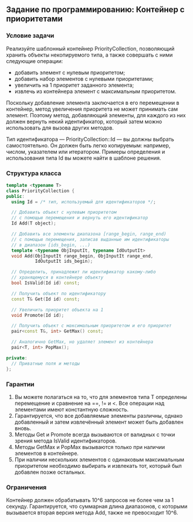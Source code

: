 ## Задание по программированию: Контейнер с приоритетами

### Условие задачи
Реализуйте шаблонный контейнер PriorityCollection, позволяющий хранить объекты некопируемого типа, а также совершать с ними следующие операции:
* добавить элемент с нулевым приоритетом;
* добавить набор элементов с нулевыми приоритетами;
* увеличить на 1 приоритет заданного элемента;
* извлечь из контейнера элемент с максимальным приоритетом.

Поскольку добавление элемента заключается в его перемещении в контейнер, метод увеличения приоритета не может принимать сам элемент. Поэтому метод, добавляющий элементы, для каждого из них должен вернуть некий идентификатор, который затем можно использовать для вызова других методов.

Тип идентификатора — PriorityCollection::Id — вы должны выбрать самостоятельно. Он должен быть легко копируемым: например, числом, указателем или итератором. Примеры определения и использования типа Id вы можете найти в шаблоне решения.

### Структура класса
```cpp
template <typename T>
class PriorityCollection {
public:
  using Id = /* тип, используемый для идентификаторов */;

  // Добавить объект с нулевым приоритетом
  // с помощью перемещения и вернуть его идентификатор
  Id Add(T object);

  // Добавить все элементы диапазона [range_begin, range_end)
  // с помощью перемещения, записав выданные им идентификаторы
  // в диапазон [ids_begin, ...)
  template <typename ObjInputIt, typename IdOutputIt>
  void Add(ObjInputIt range_begin, ObjInputIt range_end,
           IdOutputIt ids_begin);

  // Определить, принадлежит ли идентификатор какому-либо
  // хранящемуся в контейнере объекту
  bool IsValid(Id id) const;

  // Получить объект по идентификатору
  const T& Get(Id id) const;

  // Увеличить приоритет объекта на 1
  void Promote(Id id);

  // Получить объект с максимальным приоритетом и его приоритет
  pair<const T&, int> GetMax() const;

  // Аналогично GetMax, но удаляет элемент из контейнера
  pair<T, int> PopMax();

private:
  // Приватные поля и методы
};
```

### Гарантии
1. Вы можете полагаться на то, что для элементов типа T определены перемещение и сравнение на ==, != и <. Все операции над элементами имеют константную сложность.
2. Гарантируется, что все добавляемые элементы различны, однако добавленный и затем извлечённый элемент может быть добавлен вновь.
3. Методы Get и Promote всегда вызываются от валидных с точки зрения метода IsValid идентификаторов.
4. Методы GetMax и PopMax вызываются только при наличии элементов в контейнере.
5. При наличии нескольких элементов с одинаковым максимальным приоритетом необходимо выбирать и извлекать тот, который был добавлен позже остальных.

### Ограничения
Контейнер должен обрабатывать 10^6 запросов не более чем за 1 секунду. Гарантируется, что суммарная длина диапазонов, с которыми вызывается вторая версия метода Add, также не превосходит 10^6.
